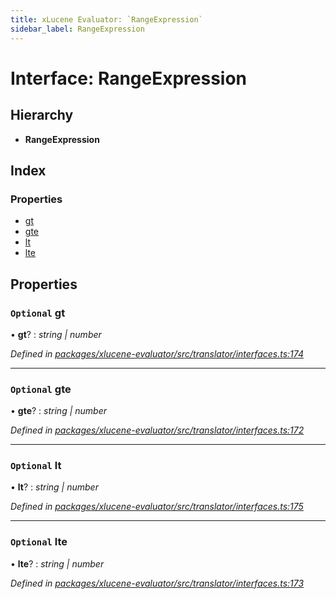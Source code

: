```yaml
---
title: xLucene Evaluator: `RangeExpression`
sidebar_label: RangeExpression
---
```


# Interface: RangeExpression

## Hierarchy

* **RangeExpression**

## Index

### Properties

* [gt](rangeexpression.md#optional-gt)
* [gte](rangeexpression.md#optional-gte)
* [lt](rangeexpression.md#optional-lt)
* [lte](rangeexpression.md#optional-lte)

## Properties

### `Optional` gt

• **gt**? : *string | number*

*Defined in [packages/xlucene-evaluator/src/translator/interfaces.ts:174](https://github.com/terascope/teraslice/blob/78714a985/packages/xlucene-evaluator/src/translator/interfaces.ts#L174)*

___

### `Optional` gte

• **gte**? : *string | number*

*Defined in [packages/xlucene-evaluator/src/translator/interfaces.ts:172](https://github.com/terascope/teraslice/blob/78714a985/packages/xlucene-evaluator/src/translator/interfaces.ts#L172)*

___

### `Optional` lt

• **lt**? : *string | number*

*Defined in [packages/xlucene-evaluator/src/translator/interfaces.ts:175](https://github.com/terascope/teraslice/blob/78714a985/packages/xlucene-evaluator/src/translator/interfaces.ts#L175)*

___

### `Optional` lte

• **lte**? : *string | number*

*Defined in [packages/xlucene-evaluator/src/translator/interfaces.ts:173](https://github.com/terascope/teraslice/blob/78714a985/packages/xlucene-evaluator/src/translator/interfaces.ts#L173)*
